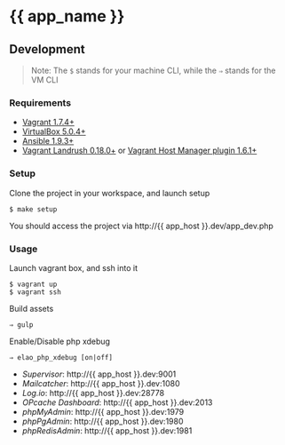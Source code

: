 # {{ app_name }}

## Development

> Note: The `$` stands for your machine CLI, while the `⇒` stands for the VM CLI

### Requirements

* [Vagrant 1.7.4+](http://www.vagrantup.com/downloads.html)
* [VirtualBox 5.0.4+](https://www.virtualbox.org/wiki/Downloads)
* [Ansible 1.9.3+](http://docs.ansible.com/intro_installation.html)
* [Vagrant Landrush 0.18.0+](https://github.com/phinze/landrush) or [Vagrant Host Manager plugin 1.6.1+](https://github.com/smdahlen/vagrant-hostmanager)

### Setup

Clone the project in your workspace, and launch setup

    $ make setup

You should access the project via http://{{ app_host }}.dev/app_dev.php

### Usage

Launch vagrant box, and ssh into it

    $ vagrant up
    $ vagrant ssh

Build assets

    ⇒ gulp

Enable/Disable php xdebug

    ⇒ elao_php_xdebug [on|off]

* *Supervisor*: http://{{ app_host }}.dev:9001
* *Mailcatcher*: http://{{ app_host }}.dev:1080
* *Log.io*: http://{{ app_host }}.dev:28778
* *OPcache Dashboard*: http://{{ app_host }}.dev:2013
* *phpMyAdmin*: http://{{ app_host }}.dev:1979
* *phpPgAdmin*: http://{{ app_host }}.dev:1980
* *phpRedisAdmin*: http://{{ app_host }}.dev:1981
